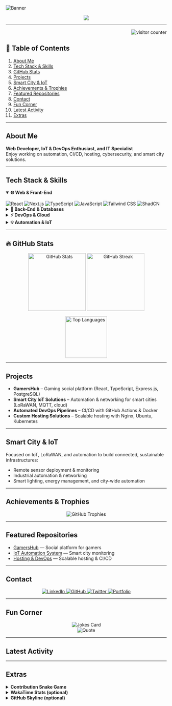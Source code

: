 <!-- Optional banner or header image -->
![Banner](https://midaweb.be/images/public/banner.png)

<!-- Dynamic Typing SVG (customizable text, colors, speed) -->
<div align="center">
  <a href="https://github.com/Jjustmee23">
    <img src="https://readme-typing-svg.herokuapp.com?size=30&duration=3000&color=F7A80D&center=true&vCenter=true&width=900&height=60&lines=Welcome+to+My+GitHub!;I'm+Danny+(Jjustmee23);Developer+%7C+DevOps+%7C+Automation+%7C+Smart+City;Explore+My+Projects+%26+Enjoy!">
  </a>
</div>

---

<!-- Visitor counter (optional) -->
<div align="right">
  <img src="https://komarev.com/ghpvc/?username=Jjustmee23&style=flat-square&color=blue" alt="visitor counter"/>
</div>

## 📖 Table of Contents
1. [About Me](#about-me)  
2. [Tech Stack & Skills](#tech-stack--skills)  
3. [GitHub Stats](#-github-stats)  
4. [Projects](#projects)  
5. [Smart City & IoT](#smart-city--iot)  
6. [Achievements & Trophies](#achievements--trophies)  
7. [Featured Repositories](#featured-repositories)  
8. [Contact](#contact)  
9. [Fun Corner](#fun-corner)  
10. [Latest Activity](#latest-activity)  
11. [Extras](#extras)  

---

## About Me
**Web Developer, IoT & DevOps Enthusiast, and IT Specialist**  
Enjoy working on automation, CI/CD, hosting, cybersecurity, and smart city solutions.

---

## Tech Stack & Skills

<details open>
  <summary><strong>🌐 Web & Front-End</strong></summary>
  <br />
  <img src="https://img.shields.io/badge/React-20232A?style=for-the-badge&logo=react" alt="React" />
  <img src="https://img.shields.io/badge/Next.js-000000?style=for-the-badge&logo=next.js" alt="Next.js" />
  <img src="https://img.shields.io/badge/TypeScript-007ACC?style=for-the-badge&logo=typescript&logoColor=white" alt="TypeScript" />
  <img src="https://img.shields.io/badge/JavaScript-F7DF1E?style=for-the-badge&logo=javascript&logoColor=black" alt="JavaScript" />
  <img src="https://img.shields.io/badge/TailwindCSS-38B2AC?style=for-the-badge&logo=tailwind-css" alt="Tailwind CSS" />
  <img src="https://img.shields.io/badge/ShadCN-Radix-FF5722?style=for-the-badge" alt="ShadCN" />
</details>

<details>
  <summary><strong>💾 Back-End & Databases</strong></summary>
  <br />
  <img src="https://img.shields.io/badge/Django-092E20?style=for-the-badge&logo=django&logoColor=white" alt="Django" />
  <img src="https://img.shields.io/badge/Node.js-339933?style=for-the-badge&logo=node.js" alt="Node.js" />
  <img src="https://img.shields.io/badge/Express.js-404D59?style=for-the-badge" alt="Express.js" />
  <img src="https://img.shields.io/badge/PostgreSQL-316192?style=for-the-badge&logo=postgresql" alt="PostgreSQL" />
  <img src="https://img.shields.io/badge/MySQL-4479A1?style=for-the-badge&logo=mysql" alt="MySQL" />
  <img src="https://img.shields.io/badge/MongoDB-4EA94B?style=for-the-badge&logo=mongodb" alt="MongoDB" />
  <img src="https://img.shields.io/badge/Drizzle-00C853?style=for-the-badge&logo=drizzle" alt="Drizzle ORM" />
</details>

<details>
  <summary><strong>⚡ DevOps & Cloud</strong></summary>
  <br />
  <img src="https://img.shields.io/badge/Docker-2496ED?style=for-the-badge&logo=docker&logoColor=white" alt="Docker" />
  <img src="https://img.shields.io/badge/GitHub_Actions-2088FF?style=for-the-badge&logo=github-actions&logoColor=white" alt="GitHub Actions" />
  <img src="https://img.shields.io/badge/Linux-FCC624?style=for-the-badge&logo=linux&logoColor=black" alt="Linux" />
  <img src="https://img.shields.io/badge/Ubuntu-E95420?style=for-the-badge&logo=ubuntu&logoColor=white" alt="Ubuntu" />
  <img src="https://img.shields.io/badge/Nginx-009639?style=for-the-badge&logo=nginx&logoColor=white" alt="Nginx" />
  <img src="https://img.shields.io/badge/Kubernetes-326CE5?style=for-the-badge&logo=kubernetes&logoColor=white" alt="Kubernetes" />
</details>

<details>
  <summary><strong>💡 Automation & IoT</strong></summary>
  <br />
  <img src="https://img.shields.io/badge/Python-3776AB?style=for-the-badge&logo=python&logoColor=white" alt="Python" />
  <img src="https://img.shields.io/badge/RaspberryPi-C51A4A?style=for-the-badge&logo=raspberry-pi" alt="Raspberry Pi" />
  <img src="https://img.shields.io/badge/LoRaWAN-0072C6?style=for-the-badge&logoColor=white" alt="LoRaWAN" />
  <img src="https://img.shields.io/badge/MQTT-00569E?style=for-the-badge&logo=mqtt&logoColor=white" alt="MQTT" />
</details>

---

## 🔥 GitHub Stats

<p align="center">
  <img src="https://github-readme-stats.vercel.app/api?username=Jjustmee23&show_icons=true&theme=radical" height="180" alt="GitHub Stats" />
  <img src="https://github-readme-streak-stats.herokuapp.com/?user=Jjustmee23&theme=radical" height="180" alt="GitHub Streak" />
</p>

<p align="center">
  <img src="https://github-readme-stats.vercel.app/api/top-langs/?username=Jjustmee23&layout=compact&theme=radical" height="130" alt="Top Languages" />
</p>

---

## Projects
- **GamersHub** – Gaming social platform (React, TypeScript, Express.js, PostgreSQL)  
- **Smart City IoT Solutions** – Automation & networking for smart cities (LoRaWAN, MQTT, cloud)  
- **Automated DevOps Pipelines** – CI/CD with GitHub Actions & Docker  
- **Custom Hosting Solutions** – Scalable hosting with Nginx, Ubuntu, Kubernetes

---

## Smart City & IoT
Focused on IoT, LoRaWAN, and automation to build connected, sustainable infrastructures:
- Remote sensor deployment & monitoring  
- Industrial automation & networking  
- Smart lighting, energy management, and city-wide automation  

---

## Achievements & Trophies

<p align="center">
  <img src="https://github-profile-trophy.vercel.app/?username=Jjustmee23&theme=onedark&no-frame=true&row=1&column=7" alt="GitHub Trophies" />
</p>

---

## Featured Repositories
- [GamersHub](https://github.com/Jjustmee23/GamersHub) — Social platform for gamers  
- [IoT Automation System](https://github.com/Jjustmee23/IoT-Automation) — Smart city monitoring  
- [Hosting & DevOps](https://github.com/Jjustmee23/Hosting-Solutions) — Scalable hosting & CI/CD

---

## Contact

<p align="center">
  <a href="https://www.linkedin.com/in/danny-verheyen-493862220/" target="_blank">
    <img src="https://img.shields.io/badge/LinkedIn-0A66C2?style=for-the-badge&logo=linkedin&logoColor=white" alt="LinkedIn" />
  </a>
  <a href="https://github.com/Jjustmee23" target="_blank">
    <img src="https://img.shields.io/badge/GitHub-100000?style=for-the-badge&logo=github&logoColor=white" alt="GitHub" />
  </a>
  <a href="https://twitter.com/YOUR_USERNAME" target="_blank">
    <img src="https://img.shields.io/badge/Twitter-1DA1F2?style=for-the-badge&logo=twitter&logoColor=white" alt="Twitter" />
  </a>
  <a href="https://yourportfolio.com" target="_blank">
    <img src="https://img.shields.io/badge/Portfolio-000?style=for-the-badge&logo=ko-fi&logoColor=white" alt="Portfolio" />
  </a>
</p>

---

## Fun Corner
<p align="center">
  <img src="https://readme-jokes.vercel.app/api" alt="Jokes Card" />
  <br/>
  <img src="https://quotes-github-readme.vercel.app/api?type=horizontal" alt="Quote" />
</p>

---

## Latest Activity
<!--START_SECTION:activity-->
<!--END_SECTION:activity-->

---

## Extras

<details>
  <summary><strong>Contribution Snake Game</strong></summary>
  <br />
  <p align="center">
    <img src="https://github.com/Jjustmee23/Jjustmee23/blob/output/github-contribution-grid-snake.svg" alt="Snake animation" />
  </p>
</details>

<details>
  <summary><strong>WakaTime Stats (optional)</strong></summary>
  <br />
  <p align="center">
    <img src="https://github-readme-stats.vercel.app/api/wakatime?username=Jjustmee23&theme=radical" alt="WakaTime Stats" />
  </p>
</details>

<details>
  <summary><strong>GitHub Skyline (optional)</strong></summary>
  <br />
  <p align="center">
    📡 <a href="https://skyline.github.com/Jjustmee23/2023" target="_blank">View My 3D GitHub Skyline!</a>
  </p>
</details>
